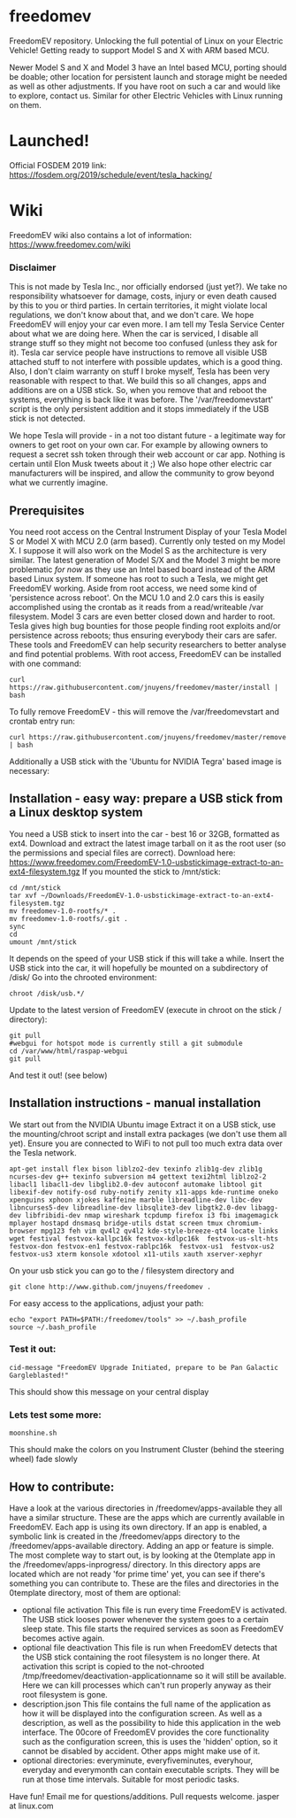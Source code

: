 # freedomev
FreedomEV repository. Unlocking the full potential of Linux on your Electric Vehicle!
Getting ready to support Model S and X with ARM based MCU.

Newer Model S and X and Model 3 have an Intel based MCU, porting should be doable; other location for persistent launch and storage might be needed as well as other adjustments. If you have root on such a car and would like to explore, contact us. Similar for other Electric Vehicles with Linux running on them.

# Launched!

Official FOSDEM 2019 link: https://fosdem.org/2019/schedule/event/tesla_hacking/

# Wiki
FreedomEV wiki also contains a lot of information: https://www.freedomev.com/wiki

### Disclaimer
This is not made by Tesla Inc., nor officially endorsed (just yet?). We take no responsibility whatsoever for damage, costs, injury or even death caused by this to you or third parties. In certain territories, it might violate local regulations, we don't know about that, and we don't care. We hope FreedomEV will enjoy your car even more.
I am tell my Tesla Service Center about what we are doing here. When the car is serviced, I disable all strange stuff so they might not become too confused (unless they ask for it). Tesla car service people have instructions to remove all visible USB attached stuff to not interfere with possible updates, which is a good thing. Also, I don't claim warranty on stuff I broke myself, Tesla has been very reasonable with respect to that. 
We build this so all changes, apps and additions are on a USB stick. So, when you remove that and reboot the systems, everything is back like it was before. The '/var/freedomevstart' script is the only persistent addition and it stops immediately if the USB stick is not detected.

We hope Tesla will provide - in a not too distant future - a legitimate way for owners to get root on your own car. For example by allowing owners to request a secret ssh token through their web account or car app. Nothing is certain until Elon Musk tweets about it ;)
We also hope other electric car manufacturers will be inspired, and allow the community to grow beyond what we currently imagine.

## Prerequisites
You need root access on the Central Instrument Display of your Tesla Model S or Model X with MCU 2.0 (arm based).
Currently only tested on my Model X. I suppose it will also work on the Model S as the architecture is very similar.
The latest generation of Model S/X and the Model 3 might be more problematic 
_for now_ as they use an Intel based board instead of the ARM based Linux system. If someone has root to such a Tesla, we might get FreedomEV working. Aside from root access, we need some kind of 'persistence across reboot'. On the MCU 1.0 and 2.0 cars this is easily accomplished using the crontab as it reads from a read/writeable /var filesystem.
Model 3 cars are even better closed down and harder to root. Tesla gives high bug bounties for those people finding root exploits and/or persistence across reboots; thus ensuring everybody their cars are safer. These tools and FreedomEV can help security researchers to better analyse and find potential problems.
With root access, FreedomEV can be installed with one command:
```
curl https://raw.githubusercontent.com/jnuyens/freedomev/master/install | bash

```
To fully remove FreedomEV - this will remove the /var/freedomevstart and crontab entry run:
```
curl https://raw.githubusercontent.com/jnuyens/freedomev/master/remove | bash
```

Additionally a USB stick with the 'Ubuntu for NVIDIA Tegra' based image is necessary:

## Installation - easy way: prepare a USB stick from a Linux desktop system
You need a USB stick to insert into the car - best 16 or 32GB, formatted as ext4.
Download and extract the latest image tarball on it as the root user (so the permissions and special files are correct).
Download here: https://www.freedomev.com/FreedomEV-1.0-usbstickimage-extract-to-an-ext4-filesystem.tgz
If you mounted the stick to /mnt/stick:
```
cd /mnt/stick
tar xvf ~/Downloads/FreedomEV-1.0-usbstickimage-extract-to-an-ext4-filesystem.tgz
mv freedomev-1.0-rootfs/* .
mv freedomev-1.0-rootfs/.git .
sync
cd 
umount /mnt/stick
```
It depends on the speed of your USB stick if this will take a while.
Insert the USB stick into the car, it will hopefully be mounted on a subdirectory of /disk/
Go into the chrooted environment:
```
chroot /disk/usb.*/
```
Update to the latest version of FreedomEV (execute in chroot on the stick / directory):
```
git pull 
#webgui for hotspot mode is currently still a git submodule
cd /var/www/html/raspap-webgui
git pull
```

And test it out! (see below)

## Installation instructions - manual installation
We start out from the NVIDIA Ubuntu image
Extract it on a USB stick, use the mounting/chroot script and install extra packages (we don't use them all yet).
Ensure you are connected to WiFi to not pull too much extra data over the Tesla network.
``` 
apt-get install flex bison liblzo2-dev texinfo zlib1g-dev zlib1g ncurses-dev g++ texinfo subversion m4 gettext texi2html liblzo2-2 libacl1 libacl1-dev libglib2.0-dev autoconf automake libtool git libexif-dev notify-osd ruby-notify zenity x11-apps kde-runtime oneko xpenguins xphoon xjokes kaffeine marble libreadline-dev libc-dev libncurses5-dev libreadline-dev libsqlite3-dev libgtk2.0-dev libagg-dev libfribidi-dev nmap wireshark tcpdump firefox i3 fbi imagemagick mplayer hostapd dnsmasq bridge-utils dstat screen tmux chromium-browser mpg123 feh vim qv4l2 qv4l2 kde-style-breeze-qt4 locate links wget festival festvox-kallpc16k festvox-kdlpc16k  festvox-us-slt-hts festvox-don festvox-en1 festvox-rablpc16k  festvox-us1  festvox-us2 festvox-us3 xterm konsole xdotool x11-utils xauth xserver-xephyr
```

On your usb stick you can go to the / filesystem directory and 
```
git clone http://www.github.com/jnuyens/freedomev .
```
For easy access to the applications, adjust your path:
```
echo "export PATH=$PATH:/freedomev/tools" >> ~/.bash_profile
source ~/.bash_profile
```

### Test it out:
```
cid-message "FreedomEV Upgrade Initiated, prepare to be Pan Galactic Gargleblasted!"
```
This should show this message on your central display

### Lets test some more:
```
moonshine.sh
```
This should make the colors on you Instrument Cluster (behind the steering wheel) fade slowly


## How to contribute:
Have a look at the various directories in /freedomev/apps-available they all have a similar structure. These are the apps which are currently available in FreedomEV. Each app is using its own directory. If an app is enabled, a symbolic link is created in the /freedomev/apps directory to the /freedomev/apps-available directory.
Adding an app or feature is simple.
The most complete way to start out, is by looking at the 0template app in the /freedomev/apps-inprogress/ directory. In this directory apps are located which are not ready 'for prime time' yet, you can see if there's something you can contribute to.
These are the files and directories in the 0template directory, most of them are optional:
* optional file activation
  This file is run every time FreedomEV is activated. The USB stick looses power whenever the system goes to a certain sleep state. This file starts the required services as soon as FreedomEV becomes active again.
* optional file deactivation
  This file is run when FreedomEV detects that the USB stick containing the root filesystem is no longer there. At activation this script is copied to the not-chrooted /tmp/freedomev/deactivation-applicationname so it will still be available. Here we can kill processes which can't run properly anyway as their root filesystem is gone.
* description.json
  This file contains the full name of the application as how it will be displayed into the configuration screen. As well as a description, as well as the possibility to hide this application in the web interface. The 00core of FreedomEV provides the core functionality such as the configuration screen, this is uses the 'hidden' option, so it cannot be disabled by accident. Other apps might make use of it.
* optional directories: everyminute, everyfiveminutes, everyhour, everyday and everymonth can contain executable scripts. They will be run at those time intervals. Suitable for most periodic tasks.


Have fun!
Email me for questions/additions. Pull requests welcome.
jasper at linux.com

